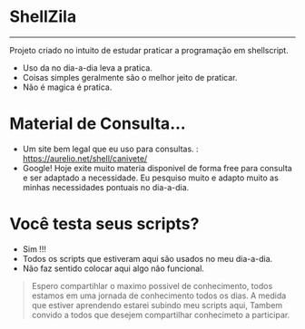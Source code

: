 # ShellZila
-------------------------------------------------------------------------
Projeto criado no intuito de estudar  praticar a programação em shellscript.

  - Uso da no dia-a-dia leva a pratica.
  - Coisas simples geralmente são  o  melhor jeito de praticar. 
  - Não é magica é pratica.

# Material de Consulta...

  - Um site bem legal que eu uso para consultas. 
        : https://aurelio.net/shell/canivete/
  - Google!
        Hoje exite muito materia disponivel de forma free para consulta e ser adaptado a necessidade. Eu pesquiso muito  e adapto muito as minhas necessidades pontuais no dia-a-dia.


# Você testa seus scripts? 
  - Sim !!!
  - Todos os scripts que estiveram aqui são usados  no meu dia-a-dia.
  - Não faz sentido colocar aqui algo não funcional.


> Espero compartihlar o maximo possivel de conhecimento,
> todos estamos em uma jornada de conhecimento todos os dias. 
> A  medida  que  estiver aprendendo estarei subindo meu scripts aqui,
> Tambem  convido a todos que desejem compartilhar conhecimeto a participar.